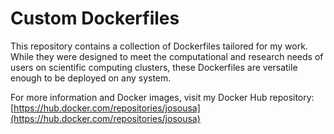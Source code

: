 # Custom Dockerfiles

This repository contains a collection of Dockerfiles tailored for my work. While they were designed to meet the computational and research needs of users on scientific computing clusters, these Dockerfiles are versatile enough to be deployed on any system.

For more information and Docker images, visit my Docker Hub repository:
[https://hub.docker.com/repositories/josousa](https://hub.docker.com/repositories/josousa)
